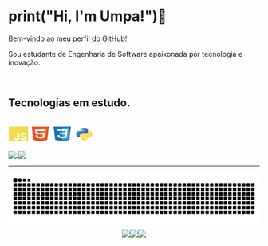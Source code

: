 <h1> print("Hi, I'm Umpa!")🤖</h1>

<p> Bem-vindo ao meu perfil do GitHub!</p>
<p>Sou estudante de Engenharia de Software apaixonada por tecnologia e inovação.</p>

<div style="display: inline_block;"><br>
  <h2>Tecnologias em estudo.</h2> <br>
  <img align="center" alt="Js" height="30" width="40" src="https://raw.githubusercontent.com/devicons/devicon/master/icons/javascript/javascript-plain.svg">
  <img align="center" alt="HTML" height="30" width="40" src="https://raw.githubusercontent.com/devicons/devicon/master/icons/html5/html5-original.svg">
  <img align="center" alt="CSS" height="30" width="40" src="https://raw.githubusercontent.com/devicons/devicon/master/icons/css3/css3-original.svg">
  <img align="center" alt="Python" height="30" width="40" src="https://raw.githubusercontent.com/devicons/devicon/master/icons/python/python-original.svg">
</div>

<div ><br>
  <a href="https://github.com/LuizaMunis/convoychat">
  <img height= 200 align= "center" src="https://github-readme-stats.vercel.app/api?username=LuizaMunis&rank_icon=github&count_private=true&show_icons=true&theme=radical"/>
  <img height=200 align="center" src="https://github-readme-stats.vercel.app/api/top-langs?username=LuizaMunis&layout=donut&langs_count=8&card_width=320_icons=true&theme=radical#gh-dark-mode-only"/>
</div>
<hr>

<picture>
  <source media="(prefers-color-scheme: dark)" srcset="https://raw.githubusercontent.com/LuizaMunis/LuizaMunis/output/github-contribution-grid-snake-dark.svg">
  <source media="(prefers-color-scheme: light)" srcset="https://raw.githubusercontent.com/LuizaMunis/LuizaMunis/output/github-contribution-grid-snake.svg">
  <img alt="github contribution grid snake animation" src="https://raw.githubusercontent.com/LuizaMunis/LuizaMunis/output/github-contribution-grid-snake.svg">
</picture>

<div style="display: flex; justify-content: center;">
  <br>
  <a href="www.linkedin.com/in/luiza-munis-developer" target="_blank"><img src="https://img.shields.io/badge/LinkedIn-0077B5?style=for-the-badge&logo=linkedin&logoColor=white"></a>
  <a href="https://instagram.com/luh.munis" target="_blank"><img src="https://img.shields.io/badge/Instagram-E4405F?style=for-the-badge&logo=instagram&logoColor=white"></a>
  <a href="mailto:luizamunisnascimento@gmail.com"><img src="https://img.shields.io/badge/Gmail-D14836?style=for-the-badge&logo=gmail&logoColor=white"></a>
</div>



